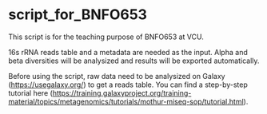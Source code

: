 # script_for_BNFO653

This script is for the teaching purpose of BNFO653 at VCU. 

16s rRNA reads table and a metadata are needed as the input. Alpha and beta diversities will be analysized and results will be exported automatically.

Before using the script, raw data need to be analysized on Galaxy (https://usegalaxy.org/) to get a reads table. You can find a step-by-step tutorial here (https://training.galaxyproject.org/training-material/topics/metagenomics/tutorials/mothur-miseq-sop/tutorial.html).
 
